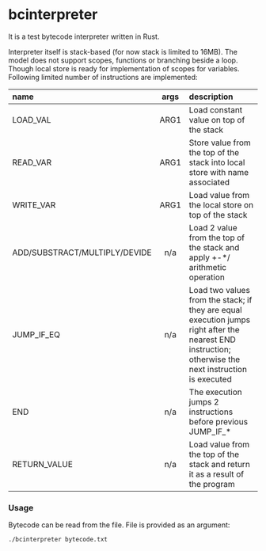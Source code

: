 # bcinterpreter

It is a test bytecode interpreter written in Rust. 

Interpreter itself is stack-based (for now stack is limited to 16MB). The model does not support scopes, functions or branching beside a loop. Though local store is ready for implementation of scopes for variables.    
Following limited number of instructions are implemented:

| name                    | args | description |
|:------------------------|:------------:|:-------------|
| LOAD_VAL | ARG1 | Load constant value on top of the stack |
| READ_VAR | ARG1 | Store value from the top of the stack into local store with name associated |
| WRITE_VAR | ARG1 | Load value from the local store on top of the stack |
| ADD/SUBSTRACT/MULTIPLY/DEVIDE | n/a | Load 2 value from the top of the stack and apply +-*/ arithmetic operation|  
| JUMP_IF_EQ | n/a | Load two values from the stack; if they are equal execution jumps right after the nearest END instruction; otherwise the next instruction is executed |
| END | n/a | The execution jumps 2 instructions before previous JUMP_IF_* |
| RETURN_VALUE | n/a | Load value from the top of the stack and return it as a result of the program |

### Usage

Bytecode can be read from the file. File is provided as an argument:
```shell
./bcinterpreter bytecode.txt
```
